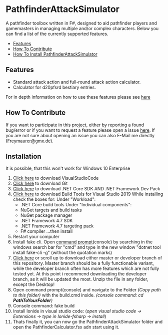 # PathfinderAttackSimulator

A pathfinder toolbox written in F#, designed to aid pathfinder players and gamemasters in managing multiple and/or complex characters.
Below you can find a list of the currently supported features. 

- [Features](#features)
- [How To Contribute](#how-to-contribute)
- [How To Install PathfinderAttackSimulator](#installation)

## Features

- Standard attack action and full-round attack action calculator.
- Calculator for d20pfsrd bestiary entries.

For in depth information on how to use these features please see [here](https://freymaurer.github.io/PathfinderAttackSimulator/)

## How To Contribute

If you want to participate in this project, either by reporting a found bug/error or if you want to request a feature please open a issue [here](https://github.com/Freymaurer/PathfinderAttackSimulator/issues).
If you are not sure about opening an issue you can also E-Mail me directly (Freymaurer@gmx.de).

## Installation

It is possible, that this won't work for Windows 10 Enterprise

1. [Click here](https://code.visualstudio.com/download) to download VisualStudioCode
2. [Click here](https://git-scm.com/download/win) to download Git
3. [Click here](https://dotnet.microsoft.com/download) to download .NET Core SDK AND .NET Framework Dev Pack
4. [Click here](https://visualstudio.microsoft.com/downloads/#build-tools-for-visual-studio-2017) to download Build Tools for Visual Studio 2019 
	While installing check the boxes for:
	Under "Workload":
	- .NET Core build tools
	Under "Individual components":
	- NuGet targets and build tasks
	- NuGet package manager
	- .NET Framework 4.7 SDK
	- .NET Framework 4.7 targeting pack
	- F# compiler
	...then install
5. Restart your computer
6. Install fake cli. Open [command prompt](https://en.wikipedia.org/wiki/Command-line_interface)(console) by searching in the windows search bar for "cmd" and type in the new window "dotnet tool install fake-cli -g" (without the quotation marks)
7. [Click here](https://github.com/Freymaurer/PathfinderAttackSimulator/archive/developer.zip) or scroll up to download either master or developer branch of this repository.
	Master branch should be a fully functionable variant, while the developer branch often has more features which are not fully tested yet.
	At this point i recommend downloading the developer branch, as it will be updated the most.
	Unzip the file in any folder, except the Desktop!
8. Open command prompt(console) and navigate to the Folder _(Copy path to this folder)_ with the build.cmd inside. 
		_(console command: cd __PathToYourFolder__)_
9. Console command: fake build
10. Install Ionide in visual studio code:
	(_open visual studio code -> Extensions -> type in Ionide-fsharp -> install_)
11. Thats finally it, you can now go the PathfinderAttackSimulator folder and open the PathfinderCalculator.fsx adn start using it.

